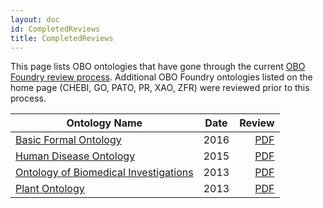 ```yaml
---
layout: doc
id: CompletedReviews
title: CompletedReviews
---
```

This page lists OBO ontologies that have gone through the current [OBO Foundry review process](http://obofoundry.org/docs/ReviewProcessGuidelines.html). Additional OBO Foundry ontologies listed on the home page (CHEBI, GO, PATO, PR, XAO, ZFR) were reviewed prior to this process.


| Ontology Name | Date | Review |
|---------------|:--------------:|--------:|
| [Basic Formal Ontology](http://www.obofoundry.org/ontology/bfo.html)           |      2016      |      [PDF](https://drive.google.com/open?id=0B81h9ah4tAM_RnNTRUZnVGRyWXM) |
| [Human Disease Ontology](http://www.obofoundry.org/ontology/doid.html)            |      2015      |      [PDF](https://drive.google.com/open?id=0B8vqEgF1N0NIZ082U2JETHlSTGs) |
| [Ontology of Biomedical Investigations](http://obofoundry.org/ontology/obi.html)           |      2013      |      [PDF](https://drive.google.com/open?id=0B8vqEgF1N0NIMFlSM3RvdUxGTnc) |
| [Plant Ontology](http://obofoundry.org/ontology/po.html)            |      2013      |      [PDF](https://drive.google.com/open?id=0B8vqEgF1N0NIV1o0N21UOHlLSmc) |
